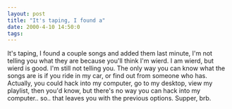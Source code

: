 ```yaml
---
layout: post
title: "It's taping, I found a"
date: 2000-4-10 14:50:0
tags: 
---
```


It's taping, I found a couple songs and added them last minute, I'm not telling you what they are because you'll think I'm wierd. I am wierd, but wierd is good. I'm still not telling you. The only way you can know what the songs are is if you ride in my car, or find out from someone who has. Actually, you could hack into my computer, go to my desktop, view my playlist, then you'd know, but there's no way you can hack into my computer.. so.. that leaves you with the previous options. Supper, brb.

